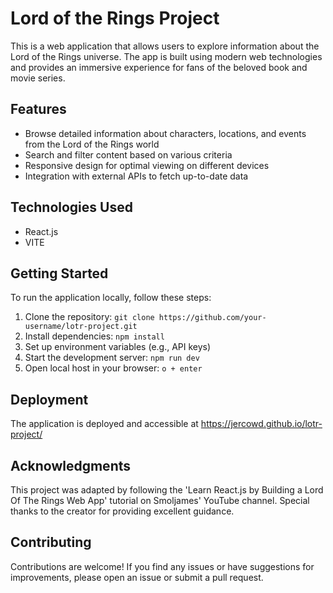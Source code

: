 # Lord of the Rings Project

This is a web application that allows users to explore information about the Lord of the Rings universe. The app is built using modern web technologies and provides an immersive experience for fans of the beloved book and movie series.

## Features

- Browse detailed information about characters, locations, and events from the Lord of the Rings world
- Search and filter content based on various criteria
- Responsive design for optimal viewing on different devices
- Integration with external APIs to fetch up-to-date data

## Technologies Used

- React.js
- VITE

## Getting Started

To run the application locally, follow these steps:

1. Clone the repository: `git clone https://github.com/your-username/lotr-project.git`
2. Install dependencies: `npm install`
3. Set up environment variables (e.g., API keys)
4. Start the development server: `npm run dev`
5. Open local host in your browser: `o + enter`

## Deployment

The application is deployed and accessible at https://jercowd.github.io/lotr-project/

## Acknowledgments

This project was adapted by following the 'Learn React.js by Building a Lord Of The Rings Web App' tutorial on Smoljames' YouTube channel. Special thanks to the creator for providing excellent guidance.

## Contributing

Contributions are welcome! If you find any issues or have suggestions for improvements, please open an issue or submit a pull request.
